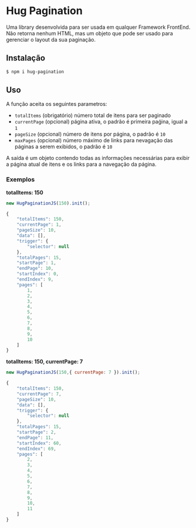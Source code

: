 # Hug Pagination

Uma library desenvolvida para ser usada em qualquer Framework FrontEnd.
Não retorna nenhum HTML, mas um objeto que pode ser usado para gerenciar o layout da sua paginação.

## Instalação

```sh
$ npm i hug-pagination
```

## Uso

A função aceita os seguintes parametros:

* `totalItems` (obrigatório) número total de itens para ser paginado
* `currentPage` (opcional) página ativa, o padrão é primeira paǵina, igual a `1`
* `pageSize` (opcional) número de itens por página, o padrão é `10`
* `maxPages` (opcional) número máximo de links para nevagação das páginas a serem exibidos, o padrão é `10`

A saída é um objeto contendo todas as informações necessárias para exibir a página atual de itens e os links para a navegação da página.

### Exemplos

**totalItems: 150**

```js
new HugPaginationJS(150).init();
```

```js
{
	"totalItems": 150,
	"currentPage": 1,
	"pageSize": 10,
	"data": [],
	"trigger": {
		"selector": null
	},
	"totalPages": 15,
	"startPage": 1,
	"endPage": 10,
	"startIndex": 0,
	"endIndex": 9,
	"pages": [
		1,
		2,
		3,
		4,
		5,
		6,
		7,
		8,
		9,
		10
	]
}
```

**totalItems: 150, currentPage: 7**

```js
new HugPaginationJS(150,{ currentPage: 7 }).init();
```

```js
{
	"totalItems": 150,
	"currentPage": 7,
	"pageSize": 10,
	"data": [],
	"trigger": {
		"selector": null
	},
	"totalPages": 15,
	"startPage": 2,
	"endPage": 11,
	"startIndex": 60,
	"endIndex": 69,
	"pages": [
		2,
		3,
		4,
		5,
		6,
		7,
		8,
		9,
		10,
		11
	]
}
```